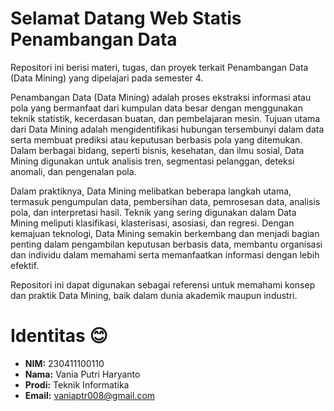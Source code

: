 # Selamat Datang Web Statis Penambangan Data

Repositori ini berisi materi, tugas, dan proyek terkait Penambangan Data (Data Mining) yang dipelajari pada semester 4.   

Penambangan Data (Data Mining) adalah proses ekstraksi informasi atau pola yang bermanfaat dari kumpulan data besar dengan menggunakan teknik statistik, kecerdasan buatan, dan pembelajaran mesin. Tujuan utama dari Data Mining adalah mengidentifikasi hubungan tersembunyi dalam data serta membuat prediksi atau keputusan berbasis pola yang ditemukan. Dalam berbagai bidang, seperti bisnis, kesehatan, dan ilmu sosial, Data Mining digunakan untuk analisis tren, segmentasi pelanggan, deteksi anomali, dan pengenalan pola.  

Dalam praktiknya, Data Mining melibatkan beberapa langkah utama, termasuk pengumpulan data, pembersihan data, pemrosesan data, analisis pola, dan interpretasi hasil. Teknik yang sering digunakan dalam Data Mining meliputi klasifikasi, klasterisasi, asosiasi, dan regresi. Dengan kemajuan teknologi, Data Mining semakin berkembang dan menjadi bagian penting dalam pengambilan keputusan berbasis data, membantu organisasi dan individu dalam memahami serta memanfaatkan informasi dengan lebih efektif.

Repositori ini dapat digunakan sebagai referensi untuk memahami konsep dan praktik Data Mining, baik dalam dunia akademik maupun industri.

# Identitas 😊

- **NIM:** 230411100110
- **Nama:** Vania Putri Haryanto
- **Prodi:** Teknik Informatika
- **Email:** vaniaptr008@gmail.com 